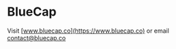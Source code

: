 # BlueCap

Visit [www.bluecap.co](https://www.bluecap.co) or email [contact@bluecap.co](mailto:contact@bluecap.co)

